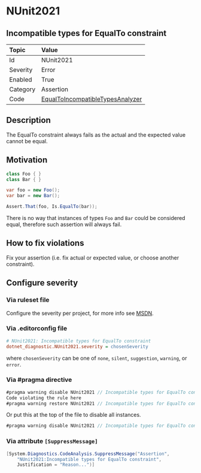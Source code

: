 # NUnit2021

## Incompatible types for EqualTo constraint

| Topic    | Value
| :--      | :--
| Id       | NUnit2021
| Severity | Error
| Enabled  | True
| Category | Assertion
| Code     | [EqualToIncompatibleTypesAnalyzer](https://github.com/nunit/nunit.analyzers/blob/3.8.0/src/nunit.analyzers/EqualToIncompatibleTypes/EqualToIncompatibleTypesAnalyzer.cs)

## Description

The EqualTo constraint always fails as the actual and the expected value cannot be equal.

## Motivation

```csharp
class Foo { }
class Bar { }

var foo = new Foo();
var bar = new Bar();

Assert.That(foo, Is.EqualTo(bar));
```

There is no way that instances of types `Foo` and `Bar` could be considered equal, therefore such assertion will always fail.

## How to fix violations

Fix your assertion (i.e. fix actual or expected value, or choose another constraint).

<!-- start generated config severity -->
## Configure severity

### Via ruleset file

Configure the severity per project, for more info see [MSDN](https://learn.microsoft.com/en-us/visualstudio/code-quality/using-rule-sets-to-group-code-analysis-rules?view=vs-2022).

### Via .editorconfig file

```ini
# NUnit2021: Incompatible types for EqualTo constraint
dotnet_diagnostic.NUnit2021.severity = chosenSeverity
```

where `chosenSeverity` can be one of `none`, `silent`, `suggestion`, `warning`, or `error`.

### Via #pragma directive

```csharp
#pragma warning disable NUnit2021 // Incompatible types for EqualTo constraint
Code violating the rule here
#pragma warning restore NUnit2021 // Incompatible types for EqualTo constraint
```

Or put this at the top of the file to disable all instances.

```csharp
#pragma warning disable NUnit2021 // Incompatible types for EqualTo constraint
```

### Via attribute `[SuppressMessage]`

```csharp
[System.Diagnostics.CodeAnalysis.SuppressMessage("Assertion",
    "NUnit2021:Incompatible types for EqualTo constraint",
    Justification = "Reason...")]
```
<!-- end generated config severity -->
